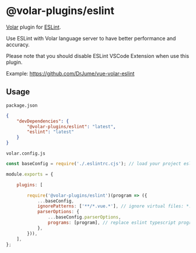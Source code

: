 # @volar-plugins/eslint

[Volar](https://github.com/johnsoncodehk/volar) plugin for [ESLint](https://eslint.org/).

Use ESLint with Volar language server to have better performance and accuracy.

Please note that you should disable ESLint VSCode Extension when use this plugin.

Example: https://github.com/DrJume/vue-volar-eslint

## Usage

`package.json`

```json
{
	"devDependencies": {
		"@volar-plugins/eslint": "latest",
		"eslint": "latest"
	}
}
```

`volar.config.js`

```js
const baseConfig = require('./.eslintrc.cjs'); // load your project eslint config

module.exports = {

	plugins: [

		require('@volar-plugins/eslint')(program => ({
			...baseConfig,
			ignorePatterns: ['**/*.vue.*'], // ignore virtual files: *.vue.ts, *.vue.html, *.vue.css
			parserOptions: {
				...baseConfig.parserOptions,
				programs: [program], // replace eslint typescript program
			},
		})),
	],
};
```
